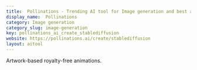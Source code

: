 ```yaml
---
title:  Pollinations - Trending AI tool for Image generation and best alternatives
display_name:  Pollinations
category: Image generation
category_slug: image-generation
key: pollinations_ai_create_stablediffusion
website: https://pollinations.ai/create/stablediffusion
layout: aitool
---
```


Artwork-based royalty-free animations.
